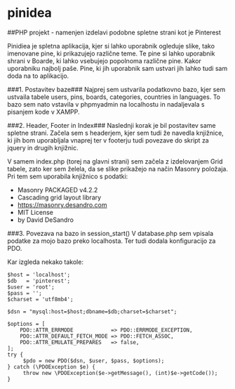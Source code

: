 # pinidea
 ##PHP projekt - namenjen izdelavi podobne spletne strani kot je Pinterest
 
 Pinidiea je spletna aplikacija, kjer si lahko uporabnik ogleduje slike, tako imenovane pine, ki prikazujejo različne teme. Te pine si lahko uporabnik shrani v Boarde, ki lahko vsebujejo popolnoma različne pine. Kakor uporabniku najbolj paše. Pine, ki jih uporabnik sam ustvari jih lahko tudi sam doda na to aplikacijo.
 

###1. Postavitev baze###
Najprej sem ustvarila podatkovno bazo, kjer sem ustvaila tabele users, pins, boards, categories, countries in languages. To bazo sem nato vstavila v phpmyadmin na localhostu in nadaljevala s pisanjem kode v XAMPP. 

###2. Header, Footer in Index###
Naslednji korak je bil postavitev same spletne strani. Začela sem s headerjem, kjer sem tudi že navedla knjižnice, ki jih bom uporabljala vnaprej ter v footerju tudi povezave do skript za jquery in drugih knjižnic.

V samem index.php (torej na glavni strani) sem začela z izdelovanjem Grid tabele, zato ker sem želela, da se slike prikažejo na način Masonry položaja. Pri tem sem uporabila knjižnico s podatki:
 * Masonry PACKAGED v4.2.2
 * Cascading grid layout library
 * https://masonry.desandro.com
 * MIT License
 * by David DeSandro
 
###3. Povezava na bazo in session_start()
V database.php sem vpisala podatke za mojo bazo preko localhosta. Ter tudi dodala konfiguracijo za PDO.

Kar izgleda nekako takole:
```
$host = 'localhost';
$db   = 'pinterest';
$user = 'root';
$pass = '';
$charset = 'utf8mb4';

$dsn = "mysql:host=$host;dbname=$db;charset=$charset";

$options = [
    PDO::ATTR_ERRMODE            => PDO::ERRMODE_EXCEPTION,
    PDO::ATTR_DEFAULT_FETCH_MODE => PDO::FETCH_ASSOC,
    PDO::ATTR_EMULATE_PREPARES   => false,
];
try {
     $pdo = new PDO($dsn, $user, $pass, $options);
} catch (\PDOException $e) {
     throw new \PDOException($e->getMessage(), (int)$e->getCode());
}
```

